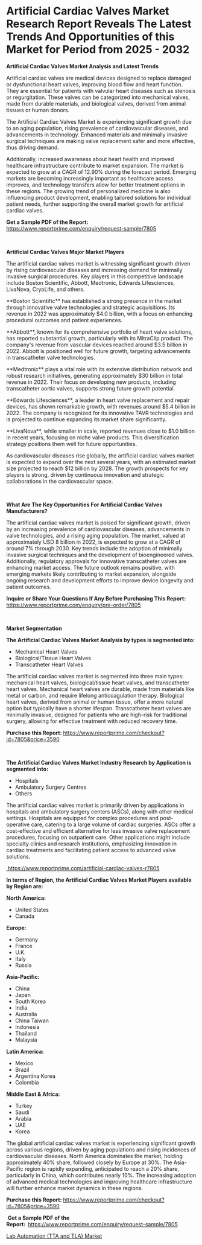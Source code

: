 <p><h1>Artificial Cardiac Valves Market Research Report Reveals The Latest Trends And Opportunities of this Market for Period from 2025 - 2032</h1></p><p><strong>Artificial Cardiac Valves Market Analysis and Latest Trends</strong></p>
<p><p>Artificial cardiac valves are medical devices designed to replace damaged or dysfunctional heart valves, improving blood flow and heart function. They are essential for patients with valvular heart diseases such as stenosis or regurgitation. These valves can be categorized into mechanical valves, made from durable materials, and biological valves, derived from animal tissues or human donors. </p><p>The Artificial Cardiac Valves Market is experiencing significant growth due to an aging population, rising prevalence of cardiovascular diseases, and advancements in technology. Enhanced materials and minimally invasive surgical techniques are making valve replacement safer and more effective, thus driving demand. </p><p>Additionally, increased awareness about heart health and improved healthcare infrastructure contribute to market expansion. The market is expected to grow at a CAGR of 12.90% during the forecast period. Emerging markets are becoming increasingly important as healthcare access improves, and technology transfers allow for better treatment options in these regions. The growing trend of personalized medicine is also influencing product development, enabling tailored solutions for individual patient needs, further supporting the overall market growth for artificial cardiac valves.</p></p>
<p><strong>Get a Sample PDF of the Report:&nbsp;</strong> <a href="https://www.reportprime.com/enquiry/request-sample/7805?utm_campaign=3354&utm_medium=2&utm_source=Github&utm_content=ia&utm_term=19032025&utm_id=artificial-cardiac-valves">https://www.reportprime.com/enquiry/request-sample/7805</a></p>
<p>&nbsp;</p>
<p><strong>Artificial Cardiac Valves Major Market Players</strong></p>
<p><p>The artificial cardiac valves market is witnessing significant growth driven by rising cardiovascular diseases and increasing demand for minimally invasive surgical procedures. Key players in this competitive landscape include Boston Scientific, Abbott, Medtronic, Edwards Lifesciences, LivaNova, CryoLife, and others.</p><p>**Boston Scientific** has established a strong presence in the market through innovative valve technologies and strategic acquisitions. Its revenue in 2022 was approximately $4.0 billion, with a focus on enhancing procedural outcomes and patient experiences.</p><p>**Abbott**, known for its comprehensive portfolio of heart valve solutions, has reported substantial growth, particularly with its MitraClip product. The company's revenue from vascular devices reached around $3.5 billion in 2022. Abbott is positioned well for future growth, targeting advancements in transcatheter valve technologies.</p><p>**Medtronic** plays a vital role with its extensive distribution network and robust research initiatives, generating approximately $30 billion in total revenue in 2022. Their focus on developing new products, including transcatheter aortic valves, supports strong future growth potential.</p><p>**Edwards Lifesciences**, a leader in heart valve replacement and repair devices, has shown remarkable growth, with revenues around $5.4 billion in 2022. The company is recognized for its innovative TAVR technologies and is projected to continue expanding its market share significantly.</p><p>**LivaNova**, while smaller in scale, reported revenues close to $1.0 billion in recent years, focusing on niche valve products. This diversification strategy positions them well for future opportunities.</p><p>As cardiovascular diseases rise globally, the artificial cardiac valves market is expected to expand over the next several years, with an estimated market size projected to reach $12 billion by 2028. The growth prospects for key players is strong, driven by continuous innovation and strategic collaborations in the cardiovascular space.</p></p>
<p>&nbsp;</p>
<p><strong>What Are The Key Opportunities For Artificial Cardiac Valves Manufacturers?</strong></p>
<p><p>The artificial cardiac valves market is poised for significant growth, driven by an increasing prevalence of cardiovascular diseases, advancements in valve technologies, and a rising aging population. The market, valued at approximately USD 8 billion in 2022, is expected to grow at a CAGR of around 7% through 2030. Key trends include the adoption of minimally invasive surgical techniques and the development of bioengineered valves. Additionally, regulatory approvals for innovative transcatheter valves are enhancing market access. The future outlook remains positive, with emerging markets likely contributing to market expansion, alongside ongoing research and development efforts to improve device longevity and patient outcomes.</p></p>
<p><strong>Inquire or Share Your Questions If Any Before Purchasing This Report:</strong> <a href="https://www.reportprime.com/enquiry/pre-order/7805?utm_campaign=3354&utm_medium=2&utm_source=Github&utm_content=ia&utm_term=19032025&utm_id=artificial-cardiac-valves">https://www.reportprime.com/enquiry/pre-order/7805</a></p>
<p>&nbsp;</p>
<p><strong>Market Segmentation</strong></p>
<p><strong>The Artificial Cardiac Valves Market Analysis by types is segmented into:</strong></p>
<p><ul><li>Mechanical Heart Valves</li><li>Biological/Tissue Heart Valves</li><li>Transcatheter Heart Valves</li></ul></p>
<p><p>The artificial cardiac valves market is segmented into three main types: mechanical heart valves, biological/tissue heart valves, and transcatheter heart valves. Mechanical heart valves are durable, made from materials like metal or carbon, and require lifelong anticoagulation therapy. Biological heart valves, derived from animal or human tissue, offer a more natural option but typically have a shorter lifespan. Transcatheter heart valves are minimally invasive, designed for patients who are high-risk for traditional surgery, allowing for effective treatment with reduced recovery time.</p></p>
<p><strong>Purchase this Report:&nbsp;</strong><a href="https://www.reportprime.com/checkout?id=7805&price=3590&utm_campaign=3354&utm_medium=2&utm_source=Github&utm_content=ia&utm_term=19032025&utm_id=artificial-cardiac-valves">https://www.reportprime.com/checkout?id=7805&price=3590</a></p>
<p>&nbsp;</p>
<p><strong>The Artificial Cardiac Valves Market Industry Research by Application is segmented into:</strong></p>
<p><ul><li>Hospitals</li><li>Ambulatory Surgery Centres</li><li>Others</li></ul></p>
<p><p>The artificial cardiac valves market is primarily driven by applications in hospitals and ambulatory surgery centers (ASCs), along with other medical settings. Hospitals are equipped for complex procedures and post-operative care, catering to a large volume of cardiac surgeries. ASCs offer a cost-effective and efficient alternative for less invasive valve replacement procedures, focusing on outpatient care. Other applications might include specialty clinics and research institutions, emphasizing innovation in cardiac treatments and facilitating patient access to advanced valve solutions.</p></p>
<p><a href="https://www.reportprime.com/artificial-cardiac-valves-r7805?utm_campaign=3354&utm_medium=2&utm_source=Github&utm_content=ia&utm_term=19032025&utm_id=artificial-cardiac-valves">&nbsp;https://www.reportprime.com/artificial-cardiac-valves-r7805</a></p>
<p><strong>In terms of Region, the Artificial Cardiac Valves Market Players available by Region are:</strong></p>
<p>
    <p> <strong> North America: </strong>
        <ul>
            <li>United States</li>
            <li>Canada</li>
        </ul>
        </p> 
    <p> <strong> Europe: </strong>
        <ul>
            <li>Germany</li>
            <li>France</li>
            <li>U.K.</li>
            <li>Italy</li>
            <li>Russia</li>
        </ul>
        </p> 
    <p> <strong> Asia-Pacific: </strong>
        <ul>
            <li>China</li>
            <li>Japan</li>
            <li>South Korea</li>
            <li>India</li>
            <li>Australia</li>
            <li>China Taiwan</li>
            <li>Indonesia</li>
            <li>Thailand</li>
            <li>Malaysia</li>
        </ul>
        </p> 
    <p> <strong> Latin America: </strong>
        <ul>
            <li>Mexico</li>
            <li>Brazil</li>
            <li>Argentina Korea</li>
            <li>Colombia</li>
        </ul>
        </p> 
    <p> <strong> Middle East & Africa: </strong>
        <ul>
            <li>Turkey</li>
            <li>Saudi</li>
            <li>Arabia</li>
            <li>UAE</li>
            <li>Korea</li>
        </ul>
    </p>
    </p>
<p><p>The global artificial cardiac valves market is experiencing significant growth across various regions, driven by aging populations and rising incidences of cardiovascular diseases. North America dominates the market, holding approximately 40% share, followed closely by Europe at 30%. The Asia-Pacific region is rapidly expanding, anticipated to reach a 20% share, particularly in China, which contributes nearly 10%. The increasing adoption of advanced medical technologies and improving healthcare infrastructure will further enhance market dynamics in these regions.</p></p>
<p><strong>Purchase this Report: </strong><a href="https://www.reportprime.com/checkout?id=7805&price=3590&utm_campaign=3354&utm_medium=2&utm_source=Github&utm_content=ia&utm_term=19032025&utm_id=artificial-cardiac-valves">https://www.reportprime.com/checkout?id=7805&price=3590</a></p>
<p>&nbsp;<strong>Get a Sample PDF of the Report:&nbsp;&nbsp;</strong><a href="https://www.reportprime.com/enquiry/request-sample/7805?utm_campaign=3354&utm_medium=2&utm_source=Github&utm_content=ia&utm_term=19032025&utm_id=artificial-cardiac-valves">https://www.reportprime.com/enquiry/request-sample/7805</a></p>
<p><strong></strong></p>
<p><p><a href="https://github.com/lateshab69/Market-Research-Report-List-1/blob/main/lab-automation-tta-and-tla-market.md?utm_campaign=3354&utm_medium=2&utm_source=Github&utm_content=ia&utm_term=19032025&utm_id=artificial-cardiac-valves">Lab Automation (TTA and TLA) Market</a></p></p>
